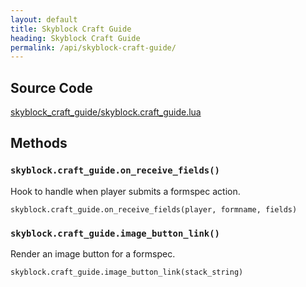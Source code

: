 ```yaml
---
layout: default
title: Skyblock Craft Guide
heading: Skyblock Craft Guide
permalink: /api/skyblock-craft-guide/
---
```



## Source Code

[skyblock_craft_guide/skyblock.craft_guide.lua](https://github.com/cornernote/minetest-skyblock/blob/master/skyblock_craft_guide/skyblock.craft_guide.lua)


## Methods

### `skyblock.craft_guide.on_receive_fields()`

Hook to handle when player submits a formspec action.

```
skyblock.craft_guide.on_receive_fields(player, formname, fields)
```

### `skyblock.craft_guide.image_button_link()`

Render an image button for a formspec.

```
skyblock.craft_guide.image_button_link(stack_string)
```
